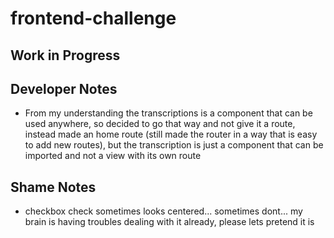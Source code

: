 # frontend-challenge

## Work in Progress

## Developer Notes

- From my understanding the transcriptions is a component that can be used anywhere,
so decided to go that way and not give it a route, instead made an home route (still made the router
in a way that is easy to add new routes), but the transcription is just a component that can be imported
and not a view with its own route

## Shame Notes

- checkbox check sometimes looks centered... sometimes dont... my brain is having troubles dealing with it already, please lets pretend it is
